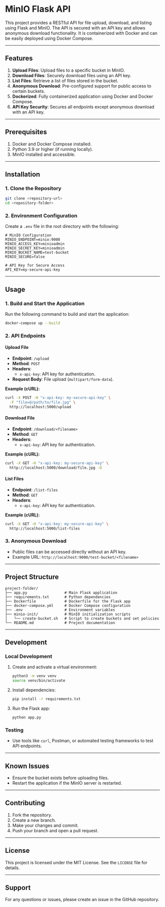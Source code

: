 # MinIO Flask API

This project provides a RESTful API for file upload, download, and listing using Flask and MinIO. The API is secured with an API key and allows anonymous download functionality. It is containerized with Docker and can be easily deployed using Docker Compose.

---

## Features

1. **Upload Files**: Upload files to a specific bucket in MinIO.
2. **Download Files**: Securely download files using an API key.
3. **List Files**: Retrieve a list of files stored in the bucket.
4. **Anonymous Download**: Pre-configured support for public access to certain buckets.
5. **Dockerized**: Fully containerized application using Docker and Docker Compose.
6. **API Key Security**: Secures all endpoints except anonymous download with an API key.

---

## Prerequisites

1. Docker and Docker Compose installed.
2. Python 3.9 or higher (if running locally).
3. MinIO installed and accessible.

---

## Installation

### 1. Clone the Repository

```bash
git clone <repository-url>
cd <repository-folder>
```

### 2. Environment Configuration

Create a `.env` file in the root directory with the following:

```env
# MinIO Configuration
MINIO_ENDPOINT=minio:9000
MINIO_ACCESS_KEY=minioadmin
MINIO_SECRET_KEY=minioadmin
MINIO_BUCKET_NAME=test-bucket
MINIO_SECURE=false

# API Key for Secure Access
API_KEY=my-secure-api-key
```

---

## Usage

### 1. Build and Start the Application

Run the following command to build and start the application:

```bash
docker-compose up --build
```

### 2. API Endpoints

#### Upload File
- **Endpoint**: `/upload`
- **Method**: `POST`
- **Headers**:
  - `x-api-key`: API key for authentication.
- **Request Body**: File upload (`multipart/form-data`).

**Example (cURL):**
```bash
curl -X POST -H "x-api-key: my-secure-api-key" \
  -F "file=@/path/to/file.jpg" \
  http://localhost:5000/upload
```

#### Download File
- **Endpoint**: `/download/<filename>`
- **Method**: `GET`
- **Headers**:
  - `x-api-key`: API key for authentication.

**Example (cURL):**
```bash
curl -X GET -H "x-api-key: my-secure-api-key" \
  http://localhost:5000/download/file.jpg -O
```

#### List Files
- **Endpoint**: `/list-files`
- **Method**: `GET`
- **Headers**:
  - `x-api-key`: API key for authentication.

**Example (cURL):**
```bash
curl -X GET -H "x-api-key: my-secure-api-key" \
  http://localhost:5000/list-files
```

### 3. Anonymous Download
- Public files can be accessed directly without an API key.
- Example URL: `http://localhost:9000/test-bucket/<filename>`

---

## Project Structure

```
project-folder/
├── app.py                 # Main Flask application
├── requirements.txt       # Python dependencies
├── Dockerfile             # Dockerfile for the Flask app
├── docker-compose.yml     # Docker Compose configuration
├── .env                   # Environment variables
├── minio-init/            # MinIO initialization scripts
│   └── create-bucket.sh   # Script to create buckets and set policies
└── README.md              # Project documentation
```

---

## Development

### Local Development

1. Create and activate a virtual environment:
   ```bash
   python3 -m venv venv
   source venv/bin/activate
   ```

2. Install dependencies:
   ```bash
   pip install -r requirements.txt
   ```

3. Run the Flask app:
   ```bash
   python app.py
   ```

### Testing

- Use tools like `curl`, Postman, or automated testing frameworks to test API endpoints.

---

## Known Issues

- Ensure the bucket exists before uploading files.
- Restart the application if the MinIO server is restarted.

---

## Contributing

1. Fork the repository.
2. Create a new branch.
3. Make your changes and commit.
4. Push your branch and open a pull request.

---

## License

This project is licensed under the MIT License. See the `LICENSE` file for details.

---

## Support

For any questions or issues, please create an issue in the GitHub repository.

